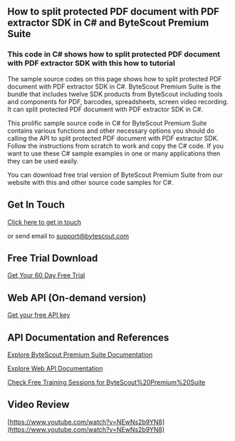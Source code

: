 ## How to split protected PDF document with PDF extractor SDK in C# and ByteScout Premium Suite

### This code in C# shows how to split protected PDF document with PDF extractor SDK with this how to tutorial

The sample source codes on this page shows how to split protected PDF document with PDF extractor SDK in C#. ByteScout Premium Suite is the bundle that includes twelve SDK products from ByteScout including tools and components for PDF, barcodes, spreadsheets, screen video recording. It can split protected PDF document with PDF extractor SDK in C#.

This prolific sample source code in C# for ByteScout Premium Suite contains various functions and other necessary options you should do calling the API to split protected PDF document with PDF extractor SDK. Follow the instructions from scratch to work and copy the C# code. If you want to use these C# sample examples in one or many applications then they can be used easily.

You can download free trial version of ByteScout Premium Suite from our website with this and other source code samples for C#.

## Get In Touch

[Click here to get in touch](https://bytescout.zendesk.com/hc/en-us/requests/new?subject=ByteScout%20Premium%20Suite%20Question)

or send email to [support@bytescout.com](mailto:support@bytescout.com?subject=ByteScout%20Premium%20Suite%20Question) 

## Free Trial Download

[Get Your 60 Day Free Trial](https://bytescout.com/download/web-installer?utm_source=github-readme)

## Web API (On-demand version)

[Get your free API key](https://pdf.co/documentation/api?utm_source=github-readme)

## API Documentation and References

[Explore ByteScout Premium Suite Documentation](https://bytescout.com/documentation/index.html?utm_source=github-readme)

[Explore Web API Documentation](https://pdf.co/documentation/api?utm_source=github-readme)

[Check Free Training Sessions for ByteScout%20Premium%20Suite](https://academy.bytescout.com/)

## Video Review

[https://www.youtube.com/watch?v=NEwNs2b9YN8](https://www.youtube.com/watch?v=NEwNs2b9YN8)
